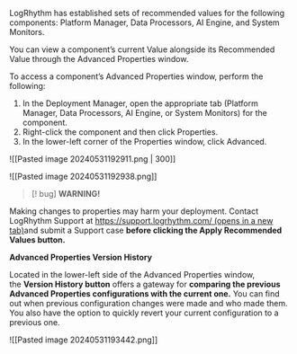 LogRhythm has established sets of recommended values for the following components: Platform Manager, Data Processors, AI Engine, and System Monitors.

You can view a component’s current Value alongside its Recommended Value through the Advanced Properties window.

To access a component’s Advanced Properties window, perform the following:

1. In the Deployment Manager, open the appropriate tab (Platform Manager, Data Processors, AI Engine, or System Monitors) for the component.
2. Right-click the component and then click Properties.
3. In the lower-left corner of the Properties window, click Advanced.

![[Pasted image 20240531192911.png | 300]]

![[Pasted image 20240531192938.png]]


>[! bug] **WARNING!**

Making changes to properties may harm your deployment. Contact LogRhythm Support at [https://support.logrhythm.com/ (opens in a new tab)](https://support.logrhythm.com/)and submit a Support case **before clicking the Apply Recommended Values button.**


**Advanced Properties Version History**

Located in the lower-left side of the Advanced Properties window, the **Version History button** offers a gateway for **comparing the previous Advanced Properties configurations with the current one.** You can find out when previous configuration changes were made and who made them. You also have the option to quickly revert your current configuration to a previous one.


![[Pasted image 20240531193442.png]]

